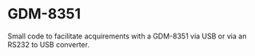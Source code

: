 # GDM-8351
Small code to facilitate acquirements with a GDM-8351 via USB or via an RS232 to USB converter.
